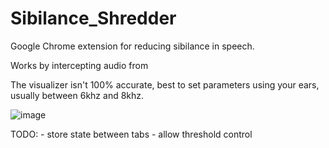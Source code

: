 # Sibilance_Shredder
Google Chrome extension for reducing sibilance in speech.

Works by intercepting audio from <audio> and <video> elements on web pages and applies a dynamic peaking filter based on the volume of the target frequency.

The visualizer isn't 100% accurate, best to set parameters using your ears, usually between 6khz and 8khz.

![image](https://github.com/user-attachments/assets/ed404106-7ff9-4051-b178-68b7d466efa1)


TODO:
    - store state between tabs
    - allow threshold control
    
